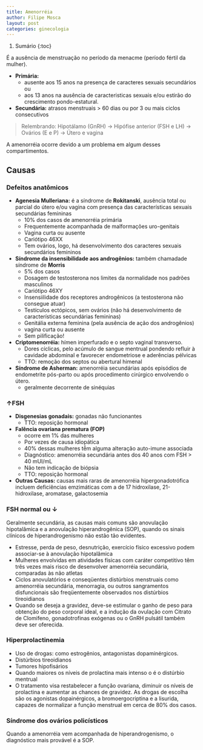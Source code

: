 ```yaml
---
title: Amenorréia
author: Filipe Mosca
layout: post
categories: ginecologia
---
```


1. Sumário
{:toc}

É a ausência de menstruação no período da menacme (período fértil da mulher).

* **Primária:**
  * ausente aos 15 anos na presença de caracteres sexuais secundários ou
  * aos 13 anos na ausência de caracteristicas sexuais e/ou estirão do crescimento pondo-estatural.
* **Secundária:** atrasos menstruais > 60 dias ou por 3 ou mais ciclos consecutivos

> Relembrando: Hipotálamo (GnRH) → Hipófise anterior (FSH e LH) → Ovários (E e P) → Útero e vagina

A amenorréia ocorre devido a um problema em algum desses compartimentos.

## Causas
### Defeitos anatômicos
* **Agenesia Mulleriana:** é a síndrome de **Rokitanski**, ausência total ou parcial do útero e/ou vagina com presença das características sexuais secundárias femininas
  * 10% dos casos de amenorréia primária
  * Frequentemente acompanhada de malformações uro-genitais
  * Vagina curta ou ausente
  * Cariótipo 46XX
  * Tem ovários, logo, há desenvolvimento dos caracteres sexuais secundários femininos
* **Síndrome da insensibilidade aos androgênios:** também chamadade síndrome de **Morris**
  * 5% dos casos
  * Dosagem de testosterona nos limites da normalidade nos padrões masculinos
  * Cariótipo 46XY
  * Insensiilidade dos receptores androgênicos (a testosterona não consegue atuar)
  * Testículos ectópicos, sem ovários (não há desenvolvimento de características secundárias femininas)
  * Genitália externa feminina (pela ausência de ação dos androgênios)
  * vagina curta ou ausente
  * Sem pilificação!
* **Criptomenorréia:** hímen imperfurado e o septo vaginal transverso.
  * Dores cíclicas, pelo acúmulo de sangue mentrual pondendo refluir à cavidade abdominal e favorecer endometriose e aderências pélvicas
  * TTO: remoção dos septos ou abertural himenal
* **Síndrome de Asherman:** amenorréia secundárias após episódios de endometrite pós-parto ou após procedimento cirúrgico envolvendo o útero.
  * geralmente decorrente de sinéquias



### ↑FSH
* **Disgenesias gonadais:** gonadas não funcionantes
  * TTO: reposição hormonal
* **Falência ovariana prematura (FOP)**
  * ocorre em 1% das mulheres
  * Por vezes de causa idiopática
  * 40% dessas mulheres tễm alguma alteração auto-imune associada
  * Diagnóstico: amenorréia secundária antes dos 40 anos com FSH > 40 mUI/mL
  * Não tem indicação de biópsia
  * TTO: reposição hormonal
* **Outras Causas:** causas mais raras de amenorréia hipergonadotrófica incluem deficiências emzimáticas com a de 17 hidroxilase, 21-hidroxilase, aromatase, galactosemia


### FSH normal ou ↓
Geralmente secundária, as causas mais comuns são anovulação hipotalâmica e a anovulação hiperandrogênica (SOP), quando os sinais clínicos de hiperandrogenismo não estão tão evidentes.

  * Estresse, perda de peso, desnutrição, exercício físico excessivo podem associar-se à anovulação hipotalâmica
  * Mulheres envolvidas em atividades físicas com caráter competitivo têm três vezes mais risco de desenvolver amenorréia secundária, comparadas às não atletas
  *  Ciclos anovulatórios e conseqüentes distúrbios menstruais como amenorréia secundária, menorragia, ou outros sangramentos disfuncionais são freqüentemente observados nos distúrbios tireoidianos
  *  Quando se deseja a gravidez, deve-se estimular o ganho de peso para obtenção do peso corporal ideal, e a indução da ovulação com Citrato de Clomifeno, gonadotrofinas exógenas ou o GnRH pulsátil também deve ser oferecida.

### Hiperprolactinemia
*  Uso de drogas: como estrogênios, antagonistas dopaminérgicos.
*  Distúrbios tireoidianos
*  Tumores hipofisários
*  Quando maiores os níveis de prolactina mais intenso o é o distúrbio mentrual
*  O tratamento visa restabelecer a função ovariana, diminuir os níveis de prolactina e aumentar as chances de gravidez. As drogas de escolha são os agonistas dopainérgicos, a bromoergocriptina e a lisurida, capazes de normalizar a função menstrual em cerca de 80% dos casos.

### Síndrome dos ovários policísticos
Quando a amenorréia vem acompanhada de hiperandrogenismo, o diagnóstico mais provável é a SOP.
